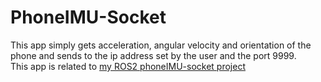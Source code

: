 # PhoneIMU-Socket
This app simply gets acceleration, angular velocity and orientation of the phone and sends to the ip address set by the user and the port 9999. <br/>
This app is related to [my ROS2 phoneIMU-socket project](https://github.com/majiddrn/PhoneIMU-socket-ROS2)
